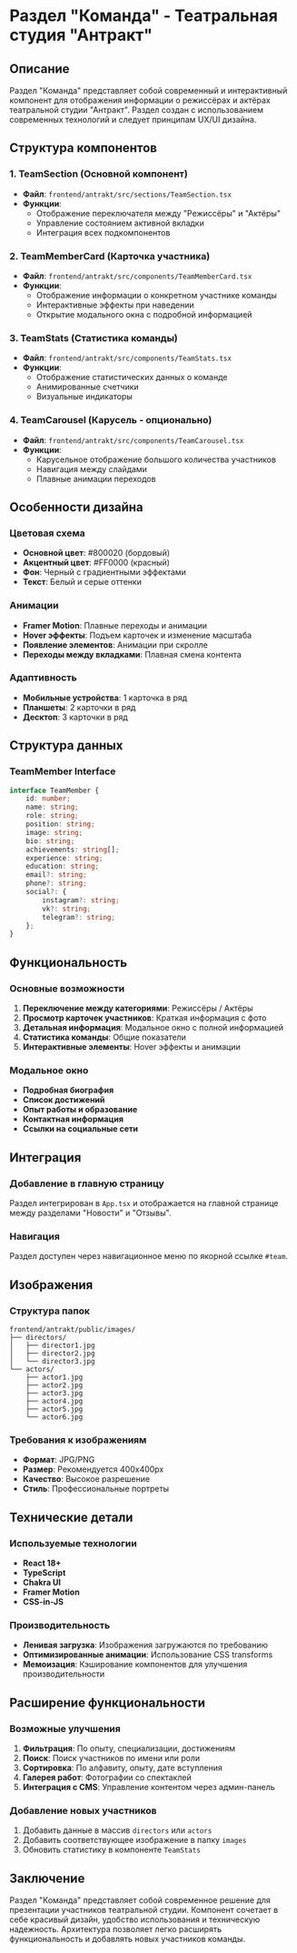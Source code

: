 # Раздел "Команда" - Театральная студия "Антракт"

## Описание

Раздел "Команда" представляет собой современный и интерактивный компонент для отображения информации о режиссёрах и актёрах театральной студии "Антракт". Раздел создан с использованием современных технологий и следует принципам UX/UI дизайна.

## Структура компонентов

### 1. TeamSection (Основной компонент)
- **Файл**: `frontend/antrakt/src/sections/TeamSection.tsx`
- **Функции**:
  - Отображение переключателя между "Режиссёры" и "Актёры"
  - Управление состоянием активной вкладки
  - Интеграция всех подкомпонентов

### 2. TeamMemberCard (Карточка участника)
- **Файл**: `frontend/antrakt/src/components/TeamMemberCard.tsx`
- **Функции**:
  - Отображение информации о конкретном участнике команды
  - Интерактивные эффекты при наведении
  - Открытие модального окна с подробной информацией

### 3. TeamStats (Статистика команды)
- **Файл**: `frontend/antrakt/src/components/TeamStats.tsx`
- **Функции**:
  - Отображение статистических данных о команде
  - Анимированные счетчики
  - Визуальные индикаторы

### 4. TeamCarousel (Карусель - опционально)
- **Файл**: `frontend/antrakt/src/components/TeamCarousel.tsx`
- **Функции**:
  - Карусельное отображение большого количества участников
  - Навигация между слайдами
  - Плавные анимации переходов

## Особенности дизайна

### Цветовая схема
- **Основной цвет**: #800020 (бордовый)
- **Акцентный цвет**: #FF0000 (красный)
- **Фон**: Черный с градиентными эффектами
- **Текст**: Белый и серые оттенки

### Анимации
- **Framer Motion**: Плавные переходы и анимации
- **Hover эффекты**: Подъем карточек и изменение масштаба
- **Появление элементов**: Анимации при скролле
- **Переходы между вкладками**: Плавная смена контента

### Адаптивность
- **Мобильные устройства**: 1 карточка в ряд
- **Планшеты**: 2 карточки в ряд
- **Десктоп**: 3 карточки в ряд

## Структура данных

### TeamMember Interface
```typescript
interface TeamMember {
    id: number;
    name: string;
    role: string;
    position: string;
    image: string;
    bio: string;
    achievements: string[];
    experience: string;
    education: string;
    email?: string;
    phone?: string;
    social?: {
        instagram?: string;
        vk?: string;
        telegram?: string;
    };
}
```

## Функциональность

### Основные возможности
1. **Переключение между категориями**: Режиссёры / Актёры
2. **Просмотр карточек участников**: Краткая информация с фото
3. **Детальная информация**: Модальное окно с полной информацией
4. **Статистика команды**: Общие показатели
5. **Интерактивные элементы**: Hover эффекты и анимации

### Модальное окно
- **Подробная биография**
- **Список достижений**
- **Опыт работы и образование**
- **Контактная информация**
- **Ссылки на социальные сети**

## Интеграция

### Добавление в главную страницу
Раздел интегрирован в `App.tsx` и отображается на главной странице между разделами "Новости" и "Отзывы".

### Навигация
Раздел доступен через навигационное меню по якорной ссылке `#team`.

## Изображения

### Структура папок
```
frontend/antrakt/public/images/
├── directors/
│   ├── director1.jpg
│   ├── director2.jpg
│   └── director3.jpg
└── actors/
    ├── actor1.jpg
    ├── actor2.jpg
    ├── actor3.jpg
    ├── actor4.jpg
    ├── actor5.jpg
    └── actor6.jpg
```

### Требования к изображениям
- **Формат**: JPG/PNG
- **Размер**: Рекомендуется 400x400px
- **Качество**: Высокое разрешение
- **Стиль**: Профессиональные портреты

## Технические детали

### Используемые технологии
- **React 18+**
- **TypeScript**
- **Chakra UI**
- **Framer Motion**
- **CSS-in-JS**

### Производительность
- **Ленивая загрузка**: Изображения загружаются по требованию
- **Оптимизированные анимации**: Использование CSS transforms
- **Мемоизация**: Кэширование компонентов для улучшения производительности

## Расширение функциональности

### Возможные улучшения
1. **Фильтрация**: По опыту, специализации, достижениям
2. **Поиск**: Поиск участников по имени или роли
3. **Сортировка**: По алфавиту, опыту, дате вступления
4. **Галерея работ**: Фотографии со спектаклей
5. **Интеграция с CMS**: Управление контентом через админ-панель

### Добавление новых участников
1. Добавить данные в массив `directors` или `actors`
2. Добавить соответствующее изображение в папку `images`
3. Обновить статистику в компоненте `TeamStats`

## Заключение

Раздел "Команда" представляет собой современное решение для презентации участников театральной студии. Компонент сочетает в себе красивый дизайн, удобство использования и техническую надежность. Архитектура позволяет легко расширять функциональность и добавлять новых участников команды.